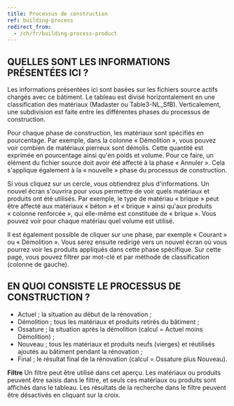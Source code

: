```yaml
---
title: Processus de construction
ref: building-process
redirect_from:
  - /ch/fr/building-process-product
---
```


## QUELLES SONT LES INFORMATIONS PRÉSENTÉES ICI ?
Les informations présentées ici sont basées sur les fichiers source actifs chargés avec ce bâtiment. Le tableau est divisé horizontalement en une classification des matériaux (Madaster ou Table3-NL_SfB). Verticalement, une subdivision est faite entre les différentes phases du processus de construction.

Pour chaque phase de construction, les matériaux sont spécifiés en pourcentage. Par exemple, dans la colonne « Démolition », vous pouvez voir combien de matériaux pierreux sont démolis. Cette quantité est exprimée en pourcentage ainsi qu'en poids et volume. Pour ce faire, un élément du fichier source doit avoir été affecté à la phase « Annuler ». Cela s'applique également à la « nouvelle » phase du processus de construction.

Si vous cliquez sur un cercle, vous obtiendrez plus d'informations. Un nouvel écran s'ouvrira pour vous permettre de voir quels matériaux et produits ont été utilisés. Par exemple, le type de matériau « brique » peut être affecté aux matériaux « béton » et « brique » ainsi qu'aux produits « colonne renforcée », qui elle-même est constituée de « brique ». Vous pouvez voir pour chaque matériau quel volume est utilisé.

Il est également possible de cliquer sur une phase, par exemple « Courant » ou « Démolition ». Vous serez ensuite redirigé vers un nouvel écran où vous pourrez voir les produits appliqués dans cette phase spécifique. Sur cette page, vous pouvez filtrer par mot-clé et par méthode de classification (colonne de gauche).

## EN QUOI CONSISTE LE PROCESSUS DE CONSTRUCTION ?
- Actuel ; la situation au début de la rénovation ;
- Démolition ; tous les matériaux et produits retirés du bâtiment ;
- Ossature ; la situation après la démolition (calcul = Actuel moins Démolition) ;
- Nouveau ; tous les matériaux et produits neufs (vierges) et réutilisés ajoutés au bâtiment pendant la rénovation ;
- Final ; le résultat final de la rénovation (calcul = Ossature plus Nouveau).

**Filtre**
Un filtre peut être utilisé dans cet aperçu. Les matériaux ou produits peuvent être saisis dans le filtre, et seuls ces matériaux ou produits sont affichés dans le tableau. Les résultats de la recherche dans le filtre peuvent être désactivés en cliquant sur la croix.
